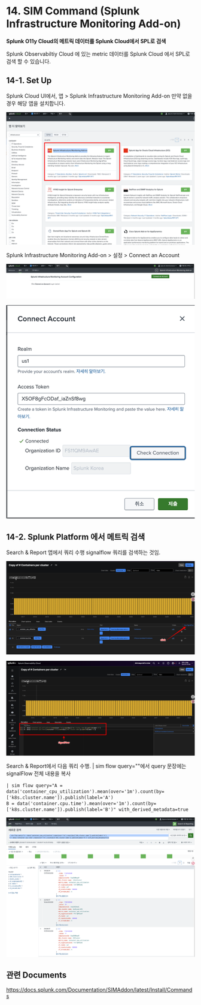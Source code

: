 # 14. SIM Command (Splunk Infrastructure Monitoring Add-on)

**Splunk O11y Cloud의 메트릭 데이터를 Splunk Cloud에서 SPL로 검색**

Splunk Observabiltiy Cloud 에 있는 metric 데이터를 Splunk Cloud 에서 SPL로 검색 할 수 있습니다.

## 14-1. Set Up

Splunk Cloud UI에서, 앱 > Splunk Infrastructure Monitoring Add-on
만약 없을 경우 해당 앱을 설치합니다.


![](../../images/1-ninja-kr/1-14-Infrastructure-Monitoring-Add-on.png)

Splunk Infrastructure Monitoring Add-on > 설정 > Connect an Account


![](../../images/1-ninja-kr/1-14-Infrastructure-Monitoring-Add-on-connect.png)

![](../../images/1-ninja-kr/1-14-Infrastructure-Monitoring-Add-on-connect2.png)

## 14-2. Splunk Platform 에서 메트릭 검색
Search & Report 앱에서 쿼리 수행
signalflow 쿼리를 검색하는 것임.

![](../../images/1-ninja-kr/1-14-signalflow.png)

![](../../images/1-ninja-kr/1-14-signalflow2.png)

Search & Report에서 다음 쿼리 수행.
| sim flow query=""에서 query 문장에는 signalFlow 전체 내용을 복사

```
| sim flow query="A = data('container_cpu_utilization').mean(over='1m').count(by=['k8s.cluster.name']).publish(label='A')
B = data('container.cpu.time').mean(over='1m').count(by=['k8s.cluster.name']).publish(label='B')" with_derived_metadata=true
```
![](../../images/1-ninja-kr/1-14-simcommand.png)




## 관련 Documents
https://docs.splunk.com/Documentation/SIMAddon/latest/Install/Commands